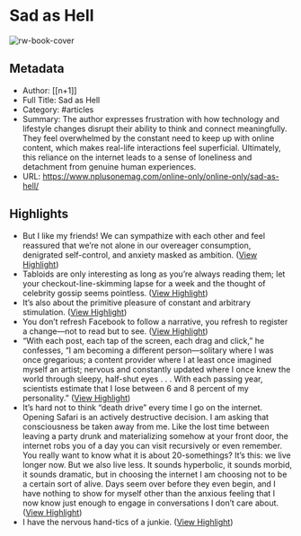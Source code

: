 # Sad as Hell

![rw-book-cover](https://www.nplusonemag.com/wp-content/uploads/2010/11/Sad-As-Hell.png)

## Metadata
- Author: [[n+1]]
- Full Title: Sad as Hell
- Category: #articles
- Summary: The author expresses frustration with how technology and lifestyle changes disrupt their ability to think and connect meaningfully. They feel overwhelmed by the constant need to keep up with online content, which makes real-life interactions feel superficial. Ultimately, this reliance on the internet leads to a sense of loneliness and detachment from genuine human experiences.
- URL: https://www.nplusonemag.com/online-only/online-only/sad-as-hell/

## Highlights
- But I like my friends! We can sympathize with each other and feel reassured that we’re not alone in our overeager consumption, denigrated self-control, and anxiety masked as ambition. ([View Highlight](https://read.readwise.io/read/01jp172gwhsqw9vt8d6ezq57de))
- Tabloids are only interesting as long as you’re always reading them; let your checkout-line-skimming lapse for a week and the thought of celebrity gossip seems pointless. ([View Highlight](https://read.readwise.io/read/01jp1734mk0yana2rp7b0pqjsj))
- It’s also about the primitive pleasure of constant and arbitrary stimulation. ([View Highlight](https://read.readwise.io/read/01jp173rcwnecv98es92twn2sw))
- You don’t refresh Facebook to follow a narrative, you refresh to register a change—not to read but to see. ([View Highlight](https://read.readwise.io/read/01jp1744eg2qb2653egycjd7s0))
- “With each post, each tap of the screen, each drag and click,” he confesses, “I am becoming a different person—solitary where I was once gregarious; a content provider where I at least once imagined myself an artist; nervous and constantly updated where I once knew the world through sleepy, half-shut eyes . . . With each passing year, scientists estimate that I lose between 6 and 8 percent of my personality.” ([View Highlight](https://read.readwise.io/read/01jp1bevxtndqwwbs2c2prfjbp))
- It’s hard not to think “death drive” every time I go on the internet. Opening Safari is an actively destructive decision. I am asking that consciousness be taken away from me. Like the lost time between leaving a party drunk and materializing somehow at your front door, the internet robs you of a day you can visit recursively or even remember. You really want to know what it is about 20-somethings? It’s this: we live longer now. But we also live less. It sounds hyperbolic, it sounds morbid, it sounds dramatic, but in choosing the internet I am choosing not to be a certain sort of alive. Days seem over before they even begin, and I have nothing to show for myself other than the anxious feeling that I now know just enough to engage in conversations I don’t care about. ([View Highlight](https://read.readwise.io/read/01jp1bgmdvemfw5sgskpbgxk9m))
- I have the nervous hand-tics of a junkie. ([View Highlight](https://read.readwise.io/read/01jp1bkpch48cj07jx0bp6yv3s))

